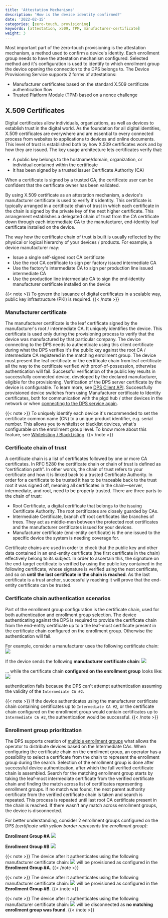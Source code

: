 ```yaml
---
title: 'Attestation Mechanisms'
description: 'How is the device identity confirmed?'
date: '2022-02-15'
categories: [zero-touch, provisioning]
keywords: [attestation, x509, TPM, manufacturer-certificate]
weight: 3
---
```



Most important part of the zero-touch provisioning is the attestation mechanism, a method used to confirm a device's identity. Each enrollment group needs to have the attestation mechanism configured. Selected method and it's configuration is used to identify to which enrollment group the device opening the connection to the DPS belongs to.
The Device Provisioning Service supports 2 forms of attestations:

- Manufacturer certificates based on the standard X.509 certificate authentication flow
- Trusted Platform Module (TPM) based on a nonce challenge

## X.509 Certificates

Digital certificates allow individuals, organizations, as well as devices to establish trust in the digital world. As the foundation for all digital identities, X.509 certificates are everywhere and are essential to every connected process from websites to applications to devices and online documents. This level of trust is established both by how X.509 certificates work and by how they are issued. The key usage architecture lets certificates verify that:

- A public key belongs to the hostname/domain, organization, or individual contained within the certificate
- It has been signed by a trusted issuer Certificate Authority (CA)

When a certificate is signed by a trusted CA, the certificate user can be confident that the certificate owner has been validated.

By using X.509 certificate as an attestation mechanism, a device's manufacturer certificate is used to verify it's identity. This certificate is typically arranged in a certificate chain of trust in which each certificate in the chain is signed by the private key of the next higher certificate. This arrangement establishes a delegated chain of trust from the CA certificate down through each intermediate CA to the manufacturer, end-identity leaf certificate installed on the device.

The way how the certificate chain of trust is built is usually reflected by the physical or logical hierarchy of your devices / products. For example, a device manufacturer may:

- Issue a single self-signed root CA certificate
- Use the root CA certificate to sign per factory issued intermediate CA
- Use the factory's intermediate CA to sign per production line issued intermediate CA
- Use the production line intermediate CA to sign the end-identity manufacturer certificate installed on the device

{{< note >}}
To govern the issuance of digital certificates in a scalable way, public key infrastructure (PKI) is required.
{{< /note >}}

### Manufacturer certificate

The manufacturer certificate is the leaf certificate signed by the manufacturer's root / intermediate CA. It uniquely identifies the device. This certificate is used only during the provisioning process to verify that the device was manufactured by that particular company. The device connecting to the DPS needs to authenticate using this client certificate during what the DPS verifies it's the public key against the root CA / intermediate CA registered in the matching enrollment group. The device must present the leaf certificate or the certificate chain from leaf certificate all the way to the certificate verified with proof-of-possession, otherwise authentication will fail. Successful verification of the public key results in successfully connected device, developed by the declared manufacturer, eligible for the provisioning. Verification of the DPS server certificate by the device is configurable. To learn more, see [DPS Client API](../client-library/#dps-client-api). Successfully provisioned device switches from using Manufacturer certificate to Identity certificates, both for communication with the plgd hub / other devices in the network or when [connecting to the DPS service again]().

{{< note >}}
To uniquely identify each device it's recommended to set the certificate common name (CN) to a unique product identifier, e.g. serial number. This allows you to whitelist or blacklist devices, what's configurable on the enrollment group level. To know more about this feature, see [Whitelisting / BlackListing](../whitelisting-blacklisting).
{{< /note >}}

### Certificate chain of trust

A certificate chain is a list of certificates followed by one or more CA certificates. In RFC 5280 the certificate chain or chain of trust is defined as “certification path”. In other words, the chain of trust refers to your certificate and how it is linked back to a trusted Certificate Authority. In order for a certificate to be trusted it has to be traceable back to the trust root it was signed off, meaning all certificates in the chain—server, intermediate, and root, need to be properly trusted. There are three parts to the chain of trust:

- Root Certificate, a digital certificate that belongs to the issuing Certificate Authority. The root certificates are closely guarded by CAs.
- Intermediate Certificate, branch off root certificates like branches of trees. They act as middle-men between the protected root certificates and the manufacturer certificates issued for your devices.
- Manufacturer certificate (end-entity certificate) is the one issued to the specific device the system is needing coverage for.

Certificate chains are used in order to check that the public key and other data contained in an end-entity certificate (the first certificate in the chain) effectively belong to its subject. In order to ascertain this, the signature on the end-target certificate is verified by using the public key contained in the following certificate, whose signature is verified using the next certificate, and so on **until the last certificate in the chain is reached**. As the last certificate is a trust anchor, successfully reaching it will prove that the end-entity certificate can be trusted.

### Certificate chain authentication scenarios

Part of the enrollment group configuration is the certificate chain, used for both authentication and enrollment group selection. The device authenticating against the DPS is required to provide the certificate chain from the end-entity certificate up to a the leaf-most certificate present in the certificate chain configured on the enrollment group. Otherwise the authentication will fail.

For example, consider a manufacturer uses the following certificate chain:
![](../static/mfg-certificate-chain.drawio.svg)

If the device sends the following **manufacturer certificate chain**:
![](../static/mfg-certificate-intermediate-3.drawio.svg)

... while the certificate chain **configured on the enrollment group** looks like:
![](../static/enrollment-group-intermediate-1.drawio.svg)

authentication fails because the DPS can't attempt authentication assuming the validity of the `Intermediate CA #2`.

{{< note >}}
If the device authenticates using the manufacturer certificate chain containing certificates up to `Intermediate CA #2`, or the certificate chain configured on the enrollment group would contain certificates up to `Intermediate CA #2`, the authentication would be successful.
{{< /note >}}

### Enrollment group prioritization

The DPS supports creation of [multiple enrollment groups]() what allows the operator to distribute devices based on the Intermediate CAs. When configuring the certificate chain on the enrollment group, an operator has a possibility to select a certificate from the chain to represent the enrollment group during the search. Selection of the enrollment group is done after successful device authentication, after which the full verified certificate chain is assembled. Search for the matching enrollment group starts by taking the leaf-most intermediate certificate from the verified certificate chain and finding the match across list of certificates representing enrollment groups. If no match was found, the next parent authority certificate from the verified certificate chain is taken and search is repeated. This process is repeated until last root CA certificate present in the chain is reached. If there wasn't any match across enrollment groups, the device is disconnected.

For better understanding, consider 2 enrollment groups configured on the DPS *(certificate with yellow border represents the enrollment group)*:

**Enrollment Group #A**
![](../static/enrollment-group-intermediate-sel-3.drawio.svg)

**Enrollment Group #B**
![](../static/enrollment-group-intermediate-sel-2.drawio.svg)

{{< note >}}
The device after it authenticates using the following manufacturer certificate chain:
![](../static/mfg-certificate-intermediate-3.drawio.svg)
will be provisioned as configured in the **Enrollment Group #A**.
{{< /note >}}

{{< note >}}
The device after it authenticates using the following manufacturer certificate chain:
![](../static/mfg-certificate-intermediate-3.1.drawio.svg)
will be provisioned as configured in the **Enrollment Group #B**.
{{< /note >}}

{{< note >}}
The device after it authenticates using the following manufacturer certificate chain:
![](../static/mfg-certificate-leaf-3.1.drawio.svg)
will be disconnected as **no matching enrollment group was found**.
{{< /note >}}